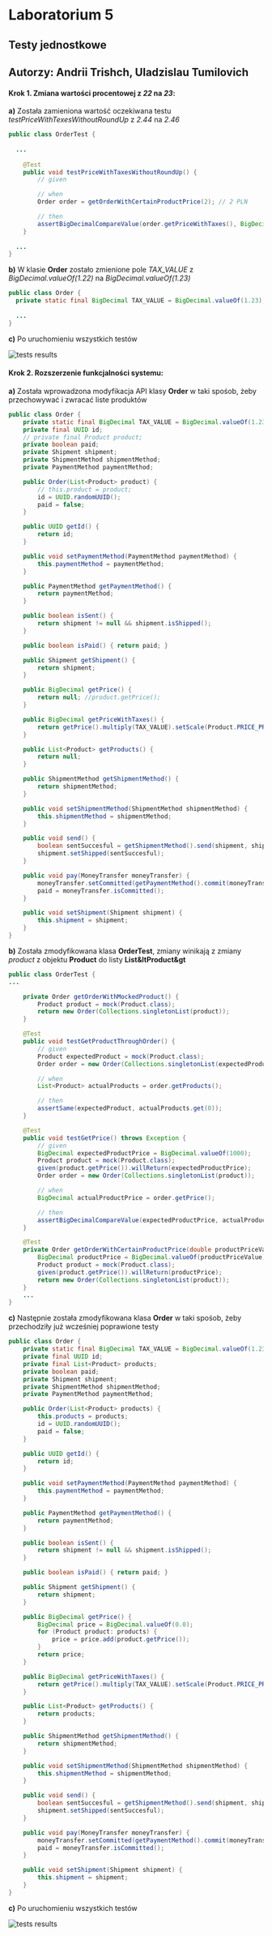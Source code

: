 # Laboratorium 5
## Testy jednostkowe
## Autorzy: Andrii Trishch, Uladzislau Tumilovich


#### Krok 1. Zmiana wartości procentowej z _22_ na _23_:

**a)** Została zamieniona wartość oczekiwana testu _testPriceWithTexesWithoutRoundUp_ z _2.44_ na _2.46_


```java
public class OrderTest {
  
  ...
  
	@Test
	public void testPriceWithTaxesWithoutRoundUp() {
		// given

		// when
		Order order = getOrderWithCertainProductPrice(2); // 2 PLN

		// then
		assertBigDecimalCompareValue(order.getPriceWithTaxes(), BigDecimal.valueOf(2.46)); // 2.46 PLN
	}
  
  ...
}
```

**b)** W klasie **Order** zostało zmienione pole _TAX_VALUE_ z _BigDecimal.valueOf(1.22)_ na _BigDecimal.valueOf(1.23)_

```java
public class Order {
  private static final BigDecimal TAX_VALUE = BigDecimal.valueOf(1.23);
 
  ...
}
```

**c)** Po uruchomieniu wszystkich testów

![tests results](img/test1.jpg)


#### Krok 2. Rozszerzenie funkcjalności systemu:

**a)** Została wprowadzona modyfikacja API klasy **Order** w taki spośob, żeby przechowywać i zwracać liste produktów

```java
public class Order {
    private static final BigDecimal TAX_VALUE = BigDecimal.valueOf(1.23);
	private final UUID id;
    // private final Product product;
    private boolean paid;
    private Shipment shipment;
    private ShipmentMethod shipmentMethod;
    private PaymentMethod paymentMethod;

    public Order(List<Product> product) {
        // this.product = product;
        id = UUID.randomUUID();
        paid = false;
    }

    public UUID getId() {
        return id;
    }

    public void setPaymentMethod(PaymentMethod paymentMethod) {
        this.paymentMethod = paymentMethod;
    }

    public PaymentMethod getPaymentMethod() {
        return paymentMethod;
    }

    public boolean isSent() {
        return shipment != null && shipment.isShipped();
    }

    public boolean isPaid() { return paid; }

    public Shipment getShipment() {
        return shipment;
    }

    public BigDecimal getPrice() {
        return null; //product.getPrice();
    }

    public BigDecimal getPriceWithTaxes() {
        return getPrice().multiply(TAX_VALUE).setScale(Product.PRICE_PRECISION, Product.ROUND_STRATEGY);
    }

    public List<Product> getProducts() {
        return null;
    }

    public ShipmentMethod getShipmentMethod() {
        return shipmentMethod;
    }

    public void setShipmentMethod(ShipmentMethod shipmentMethod) {
        this.shipmentMethod = shipmentMethod;
    }

    public void send() {
        boolean sentSuccesful = getShipmentMethod().send(shipment, shipment.getSenderAddress(), shipment.getRecipientAddress());
        shipment.setShipped(sentSuccesful);
    }

    public void pay(MoneyTransfer moneyTransfer) {
        moneyTransfer.setCommitted(getPaymentMethod().commit(moneyTransfer));
        paid = moneyTransfer.isCommitted();
    }

    public void setShipment(Shipment shipment) {
        this.shipment = shipment;
    }
}
```

**b)** Została zmodyfikowana klasa **OrderTest**, zmiany winikają z zmiany *product* z objektu **Product** do listy **List&ltProduct&gt** 
```java
public class OrderTest {
...

    private Order getOrderWithMockedProduct() {
        Product product = mock(Product.class);
        return new Order(Collections.singletonList(product));
    }

    @Test
    public void testGetProductThroughOrder() {
        // given
        Product expectedProduct = mock(Product.class);
        Order order = new Order(Collections.singletonList(expectedProduct));

        // when
        List<Product> actualProducts = order.getProducts();

        // then
        assertSame(expectedProduct, actualProducts.get(0));
    }

    @Test
    public void testGetPrice() throws Exception {
        // given
        BigDecimal expectedProductPrice = BigDecimal.valueOf(1000);
        Product product = mock(Product.class);
        given(product.getPrice()).willReturn(expectedProductPrice);
        Order order = new Order(Collections.singletonList(product));

        // when
        BigDecimal actualProductPrice = order.getPrice();

        // then
        assertBigDecimalCompareValue(expectedProductPrice, actualProductPrice);
    }

    @Test
    private Order getOrderWithCertainProductPrice(double productPriceValue) {
        BigDecimal productPrice = BigDecimal.valueOf(productPriceValue);
        Product product = mock(Product.class);
        given(product.getPrice()).willReturn(productPrice);
        return new Order(Collections.singletonList(product));
    }
	...
}
```

**c)** Następnie została zmodyfikowana klasa **Order** w taki spośob, żeby przechodziły już wcześniej poprawione testy

```java
public class Order {
    private static final BigDecimal TAX_VALUE = BigDecimal.valueOf(1.23);
    private final UUID id;
    private final List<Product> products;
    private boolean paid;
    private Shipment shipment;
    private ShipmentMethod shipmentMethod;
    private PaymentMethod paymentMethod;

    public Order(List<Product> products) {
        this.products = products;
        id = UUID.randomUUID();
        paid = false;
    }

    public UUID getId() {
        return id;
    }

    public void setPaymentMethod(PaymentMethod paymentMethod) {
        this.paymentMethod = paymentMethod;
    }

    public PaymentMethod getPaymentMethod() {
        return paymentMethod;
    }

    public boolean isSent() {
        return shipment != null && shipment.isShipped();
    }

    public boolean isPaid() { return paid; }

    public Shipment getShipment() {
        return shipment;
    }

    public BigDecimal getPrice() {
        BigDecimal price = BigDecimal.valueOf(0.0);
        for (Product product: products) {
            price = price.add(product.getPrice());
        }
        return price;
    }

    public BigDecimal getPriceWithTaxes() {
        return getPrice().multiply(TAX_VALUE).setScale(Product.PRICE_PRECISION, Product.ROUND_STRATEGY);
    }

    public List<Product> getProducts() {
        return products;
    }

    public ShipmentMethod getShipmentMethod() {
        return shipmentMethod;
    }

    public void setShipmentMethod(ShipmentMethod shipmentMethod) {
        this.shipmentMethod = shipmentMethod;
    }

    public void send() {
        boolean sentSuccesful = getShipmentMethod().send(shipment, shipment.getSenderAddress(), 				shipment.getRecipientAddress());
        shipment.setShipped(sentSuccesful);
    }

    public void pay(MoneyTransfer moneyTransfer) {
        moneyTransfer.setCommitted(getPaymentMethod().commit(moneyTransfer));
        paid = moneyTransfer.isCommitted();
    }

    public void setShipment(Shipment shipment) {
        this.shipment = shipment;
    }
}
```

**c)** Po uruchomieniu wszystkich testów

![tests results](img/test2.jpg)
